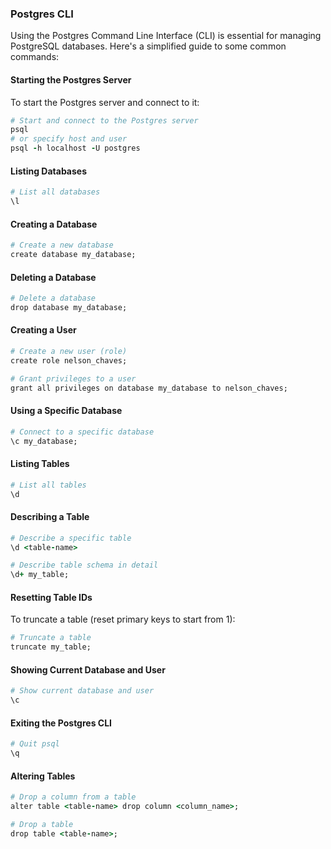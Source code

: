 ### Postgres CLI

Using the Postgres Command Line Interface (CLI) is essential for managing PostgreSQL databases. Here's a simplified guide to some common commands:

#### Starting the Postgres Server

To start the Postgres server and connect to it:

```ruby
# Start and connect to the Postgres server
psql
# or specify host and user
psql -h localhost -U postgres
```

#### Listing Databases

```ruby
# List all databases
\l    
```

#### Creating a Database

```ruby
# Create a new database
create database my_database;
```

#### Deleting a Database

```ruby
# Delete a database
drop database my_database;
```

#### Creating a User

```ruby
# Create a new user (role)
create role nelson_chaves;
```

```ruby
# Grant privileges to a user
grant all privileges on database my_database to nelson_chaves;
```

#### Using a Specific Database

```ruby
# Connect to a specific database
\c my_database;
```

#### Listing Tables

```ruby
# List all tables
\d
```

#### Describing a Table

```ruby
# Describe a specific table
\d <table-name>
```

```ruby
# Describe table schema in detail
\d+ my_table;
```

#### Resetting Table IDs

To truncate a table (reset primary keys to start from 1):

```ruby
# Truncate a table
truncate my_table;
```

#### Showing Current Database and User

```ruby
# Show current database and user
\c
```

#### Exiting the Postgres CLI

```ruby
# Quit psql
\q
```

#### Altering Tables

```ruby
# Drop a column from a table
alter table <table-name> drop column <column_name>;
```

```ruby
# Drop a table
drop table <table-name>;
```
